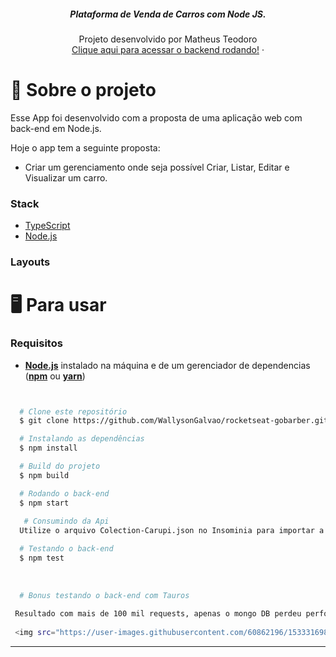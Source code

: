 <p align="center">

  <h5 align="center">Plataforma de Venda de Carros com  Node JS.</h5>

  <p align="center">
    Projeto desenvolvido por Matheus Teodoro
    <br />
    <a href="https://carupi.herokuapp.com/cars">Clique aqui para acessar o backend rodando!</a>
    ·
 
  </p>
</p>

# 🎵 Sobre o projeto

Esse App foi desenvolvido com a proposta de uma aplicação web com back-end em Node.js.

Hoje o app tem a seguinte proposta:

- Criar um gerenciamento onde seja possível Criar, Listar, Editar e Visualizar um
  carro.

### Stack

- [TypeScript](https://www.typescriptlang.org/)
- [Node.js](https://nodejs.org/en/)

### Layouts

# 🖥️ Para usar

### Requisitos

- **[Node.js](https://nodejs.org/en/)** instalado na máquina e de um gerenciador de dependencias (**[npm](https://www.npmjs.com/)** ou **[yarn](https://yarnpkg.com/)**)

```sh

```

```sh

  # Clone este repositório
  $ git clone https://github.com/WallysonGalvao/rocketseat-gobarber.git

  # Instalando as dependências
  $ npm install

  # Build do projeto
  $ npm build

  # Rodando o back-end
  $ npm start
  
   # Consumindo da Api
  Utilize o arquivo Colection-Carupi.json no Insominia para importar a Colection da Api

  # Testando o back-end
  $ npm test
  
  
  
  # Bonus testando o back-end com Tauros
 
 Resultado com mais de 100 mil requests, apenas o mongo DB perdeu performace por estar em um plano free ;)
 
 <img src="https://user-images.githubusercontent.com/60862196/153331698-456396bc-11d2-41cc-ba7b-7a81da25cd00.png">


```

---
